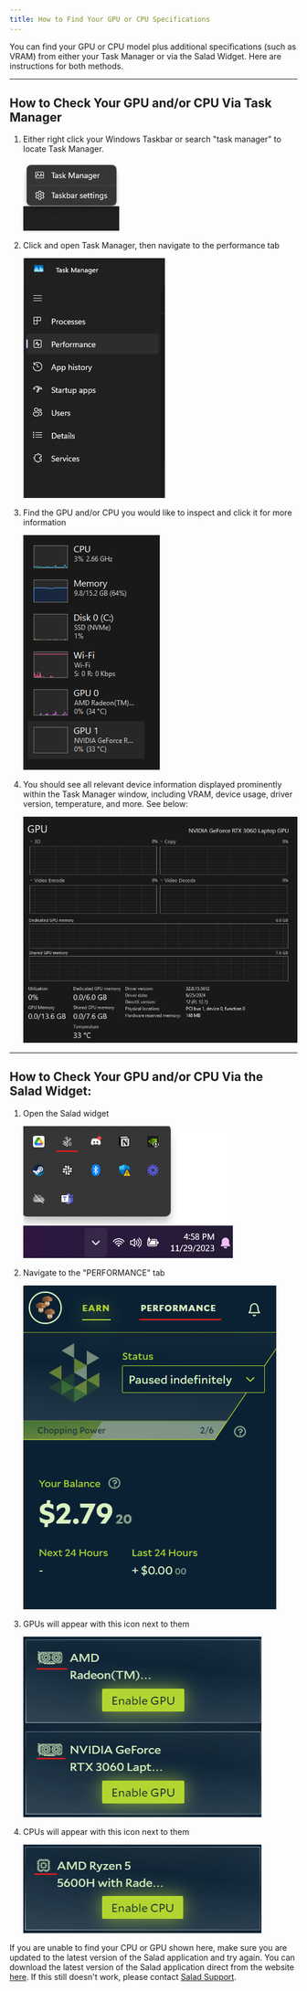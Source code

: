 ```yaml
---
title: How to Find Your GPU or CPU Specifications
---
```


You can find your GPU or CPU model plus additional specifications (such as VRAM) from either your Task Manager or via
the Salad Widget. Here are instructions for both methods.

---

## **How to Check Your GPU and/or CPU Via Task Manager**

1. Either right click your Windows Taskbar or search "task manager" to locate Task Manager.

   ![](../../../../content/images/guides/your-pc/how-to-find-your-gpu-or-cpu-specifications-1.png)

2. Click and open Task Manager, then navigate to the performance tab

   ![](../../../../content/images/guides/your-pc/how-to-find-your-gpu-or-cpu-specifications-2.png)

3. Find the GPU and/or CPU you would like to inspect and click it for more information

   ![](../../../../content/images/guides/your-pc/how-to-find-your-gpu-or-cpu-specifications-3.png)

4. You should see all relevant device information displayed prominently within the Task Manager window, including VRAM,
   device usage, driver version, temperature, and more. See below:

   ![](../../../../content/images/guides/your-pc/how-to-find-your-gpu-or-cpu-specifications-4.png)

---

## **How to Check Your GPU and/or CPU Via the Salad Widget:**

1. Open the Salad widget

   ![](../../../../content/images/guides/your-pc/how-to-find-your-gpu-or-cpu-specifications-5.png)

2. Navigate to the "PERFORMANCE" tab

   ![](../../../../content/images/guides/your-pc/how-to-find-your-gpu-or-cpu-specifications-6.png)

3. GPUs will appear with this icon next to them

   ![](../../../../content/images/guides/your-pc/how-to-find-your-gpu-or-cpu-specifications-7.png)

4. CPUs will appear with this icon next to them

   ![](../../../../content/images/guides/your-pc/how-to-find-your-gpu-or-cpu-specifications-8.png)

If you are unable to find your CPU or GPU shown here, make sure you are updated to the latest version of the Salad
application and try again. You can download the latest version of the Salad application direct from the website
[here](https://salad.com/download). If this still doesn't work, please contact
[Salad Support](/docs/guides/your-pc/216-how-to-create-a-support-ticket).
